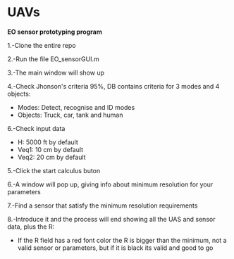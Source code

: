 # UAVs

**EO sensor prototyping program**

1.-Clone the entire repo

2.-Run the file EO_sensorGUI.m

3.-The main window will show up

4.-Check Jhonson's criteria 95%, DB contains criteria for 3 modes and 4 objects:
  - Modes: Detect, recognise and ID modes
  - Objects: Truck, car, tank and human

6.-Check input data
  - H: 5000 ft by default
  - Veq1: 10 cm by default
  - Veq2: 20 cm by default
  
5.-Click the start calculus buton

6.-A window will pop up, giving info about minimum resolution for your parameters

7.-Find a sensor that satisfy the minimum resolution requirements

8.-Introduce it and the process will end showing all the UAS and sensor data, plus the R:
  - If the R field has a red font color the R is bigger than the minimum, not a valid sensor or parameters, but if it is black its valid and good to go

